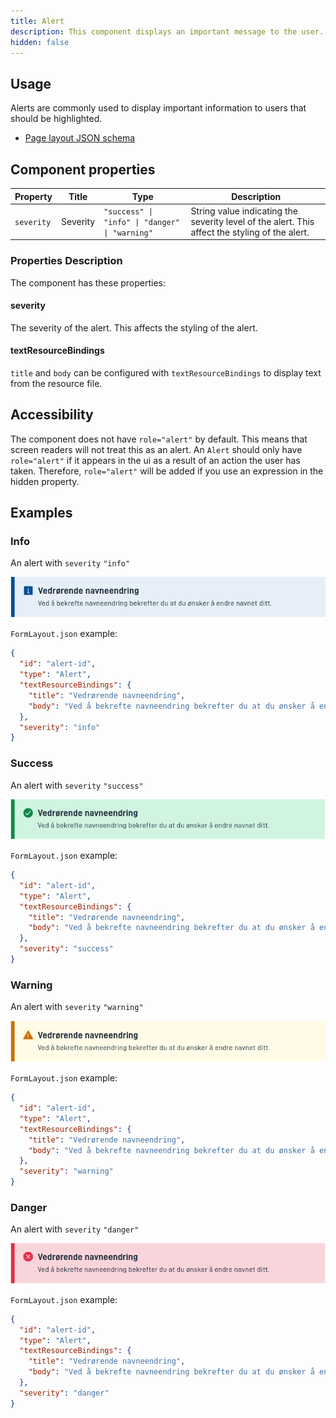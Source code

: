 ```yaml
---
title: Alert
description: This component displays an important message to the user. The component can be used to display a message with different levels of severity.
hidden: false
---
```


## Usage

Alerts are commonly used to display important information to users that should be highlighted.

* [Page layout JSON schema](https://altinncdn.no/schemas/json/layout/layout.schema.v1.json)

## Component properties

| **Property** | **Title**    | **Type**                                       | **Description**                                                                                |
|--------------|--------------|------------------------------------------------|------------------------------------------------------------------------------------------------|
| `severity`   | Severity     | `"success" \| "info" \| "danger" \| "warning"` | String value indicating the severity level of the alert. This affect the styling of the alert. |

### Properties Description

The component has these properties:

#### severity

The severity of the alert. This affects the styling of the alert.


#### textResourceBindings

`title` and `body` can be configured with `textResourceBindings` to display text from the resource file.

## Accessibility

The component does not have `role="alert"` by default. This means that screen readers will not treat this as an alert.
An `Alert` should only have `role="alert"` if it appears in the ui as a result of an action the user has taken. Therefore,
`role="alert"` will be added if you use an expression in the hidden property.

## Examples

### Info

An alert with `severity` `"info"`

![Info card](info.png)

`FormLayout.json` example:

```json
{
  "id": "alert-id",
  "type": "Alert",
  "textResourceBindings": {
    "title": "Vedrørende navneendring",
    "body": "Ved å bekrefte navneendring bekrefter du at du ønsker å endre navnet ditt."
  },
  "severity": "info"
}

```

### Success

An alert with `severity` `"success"`

![Info card](success.png)

`FormLayout.json` example:

```json
{
  "id": "alert-id",
  "type": "Alert",
  "textResourceBindings": {
    "title": "Vedrørende navneendring",
    "body": "Ved å bekrefte navneendring bekrefter du at du ønsker å endre navnet ditt."
  },
  "severity": "success"
}

```
### Warning

An alert with `severity` `"warning"`

![Info card](warning.png)

`FormLayout.json` example:

```json
{
  "id": "alert-id",
  "type": "Alert",
  "textResourceBindings": {
    "title": "Vedrørende navneendring",
    "body": "Ved å bekrefte navneendring bekrefter du at du ønsker å endre navnet ditt."
  },
  "severity": "warning"
}

```
### Danger

An alert with `severity` `"danger"`

![Info card](danger.png)

`FormLayout.json` example:

```json
{
  "id": "alert-id",
  "type": "Alert",
  "textResourceBindings": {
    "title": "Vedrørende navneendring",
    "body": "Ved å bekrefte navneendring bekrefter du at du ønsker å endre navnet ditt."
  },
  "severity": "danger"
}

```

